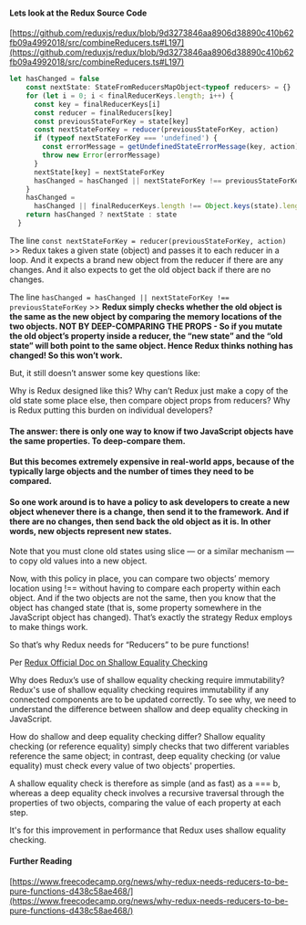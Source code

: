 #### Lets look at the Redux Source Code

[https://github.com/reduxjs/redux/blob/9d3273846aa8906d38890c410b62fb09a4992018/src/combineReducers.ts#L197](https://github.com/reduxjs/redux/blob/9d3273846aa8906d38890c410b62fb09a4992018/src/combineReducers.ts#L197)

```js
let hasChanged = false
    const nextState: StateFromReducersMapObject<typeof reducers> = {}
    for (let i = 0; i < finalReducerKeys.length; i++) {
      const key = finalReducerKeys[i]
      const reducer = finalReducers[key]
      const previousStateForKey = state[key]
      const nextStateForKey = reducer(previousStateForKey, action)
      if (typeof nextStateForKey === 'undefined') {
        const errorMessage = getUndefinedStateErrorMessage(key, action)
        throw new Error(errorMessage)
      }
      nextState[key] = nextStateForKey
      hasChanged = hasChanged || nextStateForKey !== previousStateForKey
    }
    hasChanged =
      hasChanged || finalReducerKeys.length !== Object.keys(state).length
    return hasChanged ? nextState : state
  }

```

The line `const nextStateForKey = reducer(previousStateForKey, action)` >> Redux takes a given state (object) and passes it to each reducer in a loop. And it expects a brand new object from the reducer if there are any changes. And it also expects to get the old object back if there are no changes.

The line `hasChanged = hasChanged || nextStateForKey !== previousStateForKey` >> **Redux simply checks whether the old object is the same as the new object by comparing the memory locations of the two objects. NOT BY DEEP-COMPARING THE PROPS - So if you mutate the old object’s property inside a reducer, the “new state” and the “old state” will both point to the same object. Hence Redux thinks nothing has changed! So this won’t work.**

But, it still doesn’t answer some key questions like:

Why is Redux designed like this?
Why can’t Redux just make a copy of the old state some place else, then compare object props from reducers?
Why is Redux putting this burden on individual developers?

#### The answer: there is only one way to know if two JavaScript objects have the same properties. To deep-compare them.

#### But this becomes extremely expensive in real-world apps, because of the typically large objects and the number of times they need to be compared.

#### So one work around is to have a policy to ask developers to create a new object whenever there is a change, then send it to the framework. And if there are no changes, then send back the old object as it is. In other words, new objects represent new states.

Note that you must clone old states using slice — or a similar mechanism — to copy old values into a new object.

Now, with this policy in place, you can compare two objects’ memory location using !== without having to compare each property within each object. And if the two objects are not the same, then you know that the object has changed state (that is, some property somewhere in the JavaScript object has changed). That’s exactly the strategy Redux employs to make things work.

So that’s why Redux needs for “Reducers” to be pure functions!

Per [Redux Official Doc on Shallow Equality Checking](https://redux.js.org/faq/immutable-data#why-does-reduxs-use-of-shallow-equality-checking-require-immutability)

Why does Redux’s use of shallow equality checking require immutability?
Redux's use of shallow equality checking requires immutability if any connected components are to be updated correctly. To see why, we need to understand the difference between shallow and deep equality checking in JavaScript.

How do shallow and deep equality checking differ?
Shallow equality checking (or reference equality) simply checks that two different variables reference the same object; in contrast, deep equality checking (or value equality) must check every value of two objects' properties.

A shallow equality check is therefore as simple (and as fast) as a === b, whereas a deep equality check involves a recursive traversal through the properties of two objects, comparing the value of each property at each step.

It's for this improvement in performance that Redux uses shallow equality checking.

#### Further Reading

[https://www.freecodecamp.org/news/why-redux-needs-reducers-to-be-pure-functions-d438c58ae468/](https://www.freecodecamp.org/news/why-redux-needs-reducers-to-be-pure-functions-d438c58ae468/)

